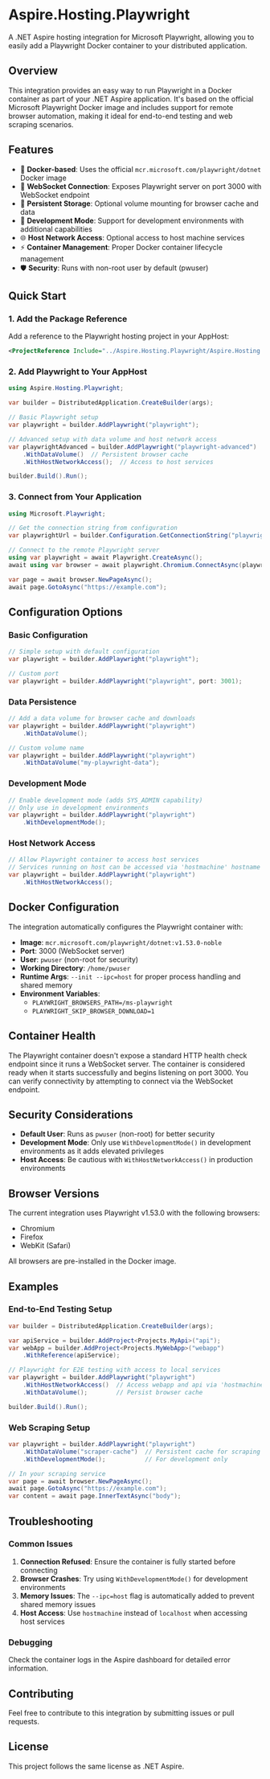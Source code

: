 # Aspire.Hosting.Playwright

A .NET Aspire hosting integration for Microsoft Playwright, allowing you to easily add a Playwright Docker container to your distributed application.

## Overview

This integration provides an easy way to run Playwright in a Docker container as part of your .NET Aspire application. It's based on the official Microsoft Playwright Docker image and includes support for remote browser automation, making it ideal for end-to-end testing and web scraping scenarios.

## Features

- 🐳 **Docker-based**: Uses the official `mcr.microsoft.com/playwright/dotnet` Docker image
- 🔗 **WebSocket Connection**: Exposes Playwright server on port 3000 with WebSocket endpoint
- 💾 **Persistent Storage**: Optional volume mounting for browser cache and data
- 🔧 **Development Mode**: Support for development environments with additional capabilities
- 🌐 **Host Network Access**: Optional access to host machine services
- ⚡ **Container Management**: Proper Docker container lifecycle management
- 🛡️ **Security**: Runs with non-root user by default (pwuser)

## Quick Start

### 1. Add the Package Reference

Add a reference to the Playwright hosting project in your AppHost:

```xml
<ProjectReference Include="../Aspire.Hosting.Playwright/Aspire.Hosting.Playwright.csproj" IsAspireProjectResource="false" />
```

### 2. Add Playwright to Your AppHost

```csharp
using Aspire.Hosting.Playwright;

var builder = DistributedApplication.CreateBuilder(args);

// Basic Playwright setup
var playwright = builder.AddPlaywright("playwright");

// Advanced setup with data volume and host network access
var playwrightAdvanced = builder.AddPlaywright("playwright-advanced")
    .WithDataVolume()  // Persistent browser cache
    .WithHostNetworkAccess();  // Access to host services

builder.Build().Run();
```

### 3. Connect from Your Application

```csharp
using Microsoft.Playwright;

// Get the connection string from configuration
var playwrightUrl = builder.Configuration.GetConnectionString("playwright");

// Connect to the remote Playwright server
using var playwright = await Playwright.CreateAsync();
await using var browser = await playwright.Chromium.ConnectAsync(playwrightUrl);

var page = await browser.NewPageAsync();
await page.GotoAsync("https://example.com");
```

## Configuration Options

### Basic Configuration

```csharp
// Simple setup with default configuration
var playwright = builder.AddPlaywright("playwright");

// Custom port
var playwright = builder.AddPlaywright("playwright", port: 3001);
```

### Data Persistence

```csharp
// Add a data volume for browser cache and downloads
var playwright = builder.AddPlaywright("playwright")
    .WithDataVolume();

// Custom volume name
var playwright = builder.AddPlaywright("playwright")
    .WithDataVolume("my-playwright-data");
```

### Development Mode

```csharp
// Enable development mode (adds SYS_ADMIN capability)
// Only use in development environments
var playwright = builder.AddPlaywright("playwright")
    .WithDevelopmentMode();
```

### Host Network Access

```csharp
// Allow Playwright container to access host services
// Services running on host can be accessed via 'hostmachine' hostname
var playwright = builder.AddPlaywright("playwright")
    .WithHostNetworkAccess();
```

## Docker Configuration

The integration automatically configures the Playwright container with:

- **Image**: `mcr.microsoft.com/playwright/dotnet:v1.53.0-noble`
- **Port**: 3000 (WebSocket server)
- **User**: `pwuser` (non-root for security)
- **Working Directory**: `/home/pwuser`
- **Runtime Args**: `--init --ipc=host` for proper process handling and shared memory
- **Environment Variables**:
  - `PLAYWRIGHT_BROWSERS_PATH=/ms-playwright`
  - `PLAYWRIGHT_SKIP_BROWSER_DOWNLOAD=1`

## Container Health

The Playwright container doesn't expose a standard HTTP health check endpoint since it runs a WebSocket server. The container is considered ready when it starts successfully and begins listening on port 3000. You can verify connectivity by attempting to connect via the WebSocket endpoint.

## Security Considerations

- **Default User**: Runs as `pwuser` (non-root) for better security
- **Development Mode**: Only use `WithDevelopmentMode()` in development environments as it adds elevated privileges
- **Host Access**: Be cautious with `WithHostNetworkAccess()` in production environments

## Browser Versions

The current integration uses Playwright v1.53.0 with the following browsers:

- Chromium
- Firefox  
- WebKit (Safari)

All browsers are pre-installed in the Docker image.

## Examples

### End-to-End Testing Setup

```csharp
var builder = DistributedApplication.CreateBuilder(args);

var apiService = builder.AddProject<Projects.MyApi>("api");
var webApp = builder.AddProject<Projects.MyWebApp>("webapp")
    .WithReference(apiService);

// Playwright for E2E testing with access to local services
var playwright = builder.AddPlaywright("playwright")
    .WithHostNetworkAccess()  // Access webapp and api via 'hostmachine'
    .WithDataVolume();        // Persist browser cache

builder.Build().Run();
```

### Web Scraping Setup

```csharp
var playwright = builder.AddPlaywright("playwright")
    .WithDataVolume("scraper-cache")  // Persistent cache for scraping sessions
    .WithDevelopmentMode();           // For development only

// In your scraping service
var page = await browser.NewPageAsync();
await page.GotoAsync("https://example.com");
var content = await page.InnerTextAsync("body");
```

## Troubleshooting

### Common Issues

1. **Connection Refused**: Ensure the container is fully started before connecting
2. **Browser Crashes**: Try using `WithDevelopmentMode()` for development environments
3. **Memory Issues**: The `--ipc=host` flag is automatically added to prevent shared memory issues
4. **Host Access**: Use `hostmachine` instead of `localhost` when accessing host services

### Debugging

Check the container logs in the Aspire dashboard for detailed error information.

## Contributing

Feel free to contribute to this integration by submitting issues or pull requests.

## License

This project follows the same license as .NET Aspire.
